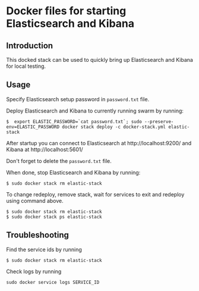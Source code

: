 # Docker files for starting Elasticsearch and Kibana

## Introduction

This docked stack can be used to quickly bring up Elasticsearch and Kibana for local testing.

## Usage

Specify Elasticsearch setup password in `password.txt` file.

Deploy Elasticsearch and Kibana to currently running swarm by running:

```
$  export ELASTIC_PASSWORD=`cat password.txt`; sudo --preserve-env=ELASTIC_PASSWORD docker stack deploy -c docker-stack.yml elastic-stack
```

After startup you can connect to Elasticsearch at http://localhost:9200/ and Kibana at http://localhost:5601/

Don't forget to delete the `password.txt` file.

When done, stop Elasticsearch and Kibana by running:

```
$ sudo docker stack rm elastic-stack
```

To change redeploy, remove stack, wait for services to exit and redeploy using command above.

```
$ sudo docker stack rm elastic-stack
$ sudo docker stack ps elastic-stack
```

## Troubleshooting

Find the service ids by running

```
$ sudo docker stack rm elastic-stack
```

Check logs by running
```
sudo docker service logs SERVICE_ID
```
